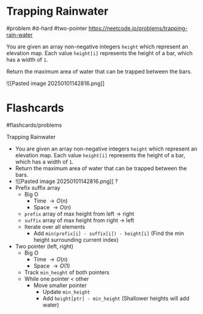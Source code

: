 # Trapping Rainwater
#problem #d-hard #two-pointer 
https://neetcode.io/problems/trapping-rain-water

You are given an array non-negative integers `height` which represent an elevation map. Each value `height[i]` represents the height of a bar, which has a width of `1`.

Return the maximum area of water that can be trapped between the bars.

![[Pasted image 20250101142816.png]]
# Flashcards
#flashcards/problems

Trapping Rainwater
- You are given an array non-negative integers `height` which represent an elevation map. Each value `height[i]` represents the height of a bar, which has a width of `1`.
- Return the maximum area of water that can be trapped between the bars.
- ![[Pasted image 20250101142816.png]]
?
- Prefix suffix array
	- Big O
		- Time $\to O(n)$
		- Space $\to O(n)$
	- `prefix` array of max height from left $\to$ right
	- `suffix` array of max height from right $\to$ left
	- Iterate over all elements
		- Add `min(prefix[i] - suffix[i]) - height[i]` (Find the min height surrounding current index)
- Two pointer (left, right)
	- Big O
		- Time $\to O(n)$
		- Space $\to O(1)$
	- Track `min_height` of both pointers
	- While one pointer < other
		- Move smaller pointer
			- Update `min_height`
			- Add `height[ptr] - min_height` (Shallower heights will add water)
<!--SR:!2025-01-11,3,250-->
